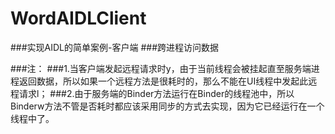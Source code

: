 # WordAIDLClient
###实现AIDL的简单案例-客户端
###跨进程访问数据

###注：
###1.当客户端发起远程请求时y，由于当前线程会被挂起直至服务端进程返回数据，所以如果一个远程方法是很耗时的，那么不能在UI线程中发起此远程请求l；
###2.由于服务端的Binder方法运行在Binder的线程池中，所以Binderw方法不管是否耗时都应该采用同步的方式去实现，因为它已经运行在一个线程中了。

